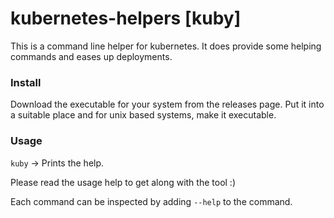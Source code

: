 # kubernetes-helpers [kuby]

This is a command line helper for kubernetes.
It does provide some helping commands and eases up deployments.

### Install

Download the executable for your system from the releases page.
Put it into a suitable place and for unix based systems,
make it executable.

### Usage

`kuby` -> Prints the help.

Please read the usage help to get along with the tool :)

Each command can be inspected by adding `--help` to the command.
